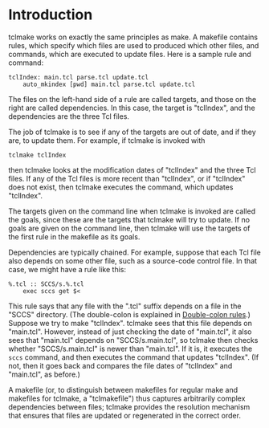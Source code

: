 # Introduction

tclmake works on exactly the same principles as make. A makefile contains rules, which specify which files are used to produced which other files, and commands, which are executed to update files. Here is a sample rule and command:

    tclIndex: main.tcl parse.tcl update.tcl
        auto_mkindex [pwd] main.tcl parse.tcl update.tcl

The files on the left-hand side of a rule are called targets, and those on the right are called dependencies. In this case, the target is "tclIndex", and the dependencies are the three Tcl files.

The job of tclmake is to see if any of the targets are out of date, and if they are, to update them. For example, if tclmake is invoked with

    tclmake tclIndex

then tclmake looks at the modification dates of "tclIndex" and the three Tcl files. If any of the Tcl files is more recent than "tclIndex", or if "tclIndex" does not exist, then tclmake executes the command, which updates "tclIndex".

The targets given on the command line when tclmake is invoked are called the goals, since these are the targets that tclmake will try to update. If no goals are given on the command line, then tclmake will use the targets of the first rule in the makefile as its goals.

Dependencies are typically chained. For example, suppose that each Tcl file also depends on some other file, such as a source-code control file. In that case, we might have a rule like this:

    %.tcl :: SCCS/s.%.tcl
        exec sccs get $<

This rule says that any file with the ".tcl" suffix depends on a file in the "SCCS" directory. (The double-colon is explained in [Double-colon rules](./rules.md).) Suppose we try to make "tclIndex". tclmake sees that this file depends on "main.tcl". However, instead of just checking the date of "main.tcl", it also sees that "main.tcl" depends on "SCCS/s.main.tcl", so tclmake then checks whether "SCCS/s.main.tcl" is newer than "main.tcl". If it is, it executes the `sccs` command, and then executes the command that updates "tclIndex". (If not, then it goes back and compares the file dates of "tclIndex" and "main.tcl", as before.)

A makefile (or, to distinguish between makefiles for regular make and makefiles for tclmake, a "tclmakefile") thus captures arbitrarily complex dependencies between files; tclmake provides the resolution mechanism that ensures that files are updated or regenerated in the correct order. 